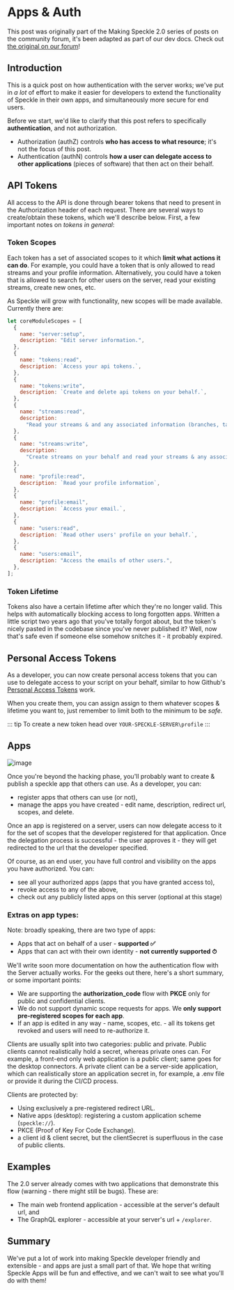 # Apps & Auth

This post was originally part of the Making Speckle 2.0 series of posts on the community forum, it's been adapted as part of our dev docs. Check out [the original on our forum](https://speckle.community/t/apps-authn-speckle-2-0/961)!

## Introduction

This is a quick post on how authentication with the server works; we've put in _a lot_ of effort to make it easier for developers to extend the functionality of Speckle in their own apps, and simultaneously more secure for end users.

Before we start, we'd like to clarify that this post refers to specifically **authentication**, and not authorization.

- Authorization (authZ) controls **who has access to what resource**; it's not the focus of this post.
- Authentication (authN) controls **how a user can delegate access to other applications** (pieces of software) that then act on their behalf.

## API Tokens

All access to the API is done through bearer tokens that need to present in the Authorization header of each request. There are several ways to create/obtain these tokens, which we'll describe below. First, a few important notes on _tokens in general_:

### Token Scopes

Each token has a set of associated scopes to it which **limit what actions it can do**. For example, you could have a token that is only allowed to read streams and your profile information. Alternatively, you could have a token that is allowed to search for other users on the server, read your existing streams, create new ones, etc.

As Speckle will grow with functionality, new scopes will be made available. Currently there are:

```js
let coreModuleScopes = [
  {
    name: "server:setup",
    description: "Edit server information.",
  },
  {
    name: "tokens:read",
    description: `Access your api tokens.`,
  },
  {
    name: "tokens:write",
    description: `Create and delete api tokens on your behalf.`,
  },
  {
    name: "streams:read",
    description:
      "Read your streams & and any associated information (branches, tags, comments, objects, etc.)",
  },
  {
    name: "streams:write",
    description:
      "Create streams on your behalf and read your streams & any associated information (any associated information (branches, tags, comments, objects, etc.)",
  },
  {
    name: "profile:read",
    description: `Read your profile information`,
  },
  {
    name: "profile:email",
    description: `Access your email.`,
  },
  {
    name: "users:read",
    description: `Read other users' profile on your behalf.`,
  },
  {
    name: "users:email",
    description: "Access the emails of other users.",
  },
];
```

### Token Lifetime

Tokens also have a certain lifetime after which they're no longer valid. This helps with automatically blocking access to long forgotten apps. Written a little script two years ago that you've totally forgot about, but the token's nicely pasted in the codebase since you've never published it? Well, now that's safe even if someone else somehow snitches it - it probably expired.

## Personal Access Tokens

As a developer, you can now create personal access tokens that you can use to delegate access to your script on your behalf, similar to how Github's [Personal Access Tokens](https://docs.github.com/en/github/authenticating-to-github/creating-a-personal-access-token) work.

When you create them, you can assign assign to them whatever scopes & lifetime you want to, just remember to limit both to the minimum to be _safe._

::: tip
To create a new token head over `YOUR-SPECKLE-SERVER\profile`
:::

## Apps

![image](https://user-images.githubusercontent.com/2679513/109046703-f45be080-76cc-11eb-83b3-27ed956ff319.png)

Once you're beyond the hacking phase, you'll probably want to create & publish a speckle app that others can use. As a developer, you can:

- register apps that others can use (or not),
- manage the apps you have created - edit name, description, redirect url, scopes, and delete.

Once an app is registered on a server, users can now delegate access to it for the set of scopes that the developer registered for that application. Once the delegation process is successful - the user approves it - they will get redirected to the url that the developer specified.

Of course, as an end user, you have full control and visibility on the apps you have authorized. You can:

- see all your authorized apps (apps that you have granted access to),
- revoke access to any of the above,
- check out any publicly listed apps on this server (optional at this stage)

### Extras on app types:

Note: broadly speaking, there are two type of apps:

- Apps that act on behalf of a user - **supported ✅**
- Apps that can act with their own identity - **not currently supported ⏱**

We'll write soon more documentation on how the authentication flow with the Server actually works. For the geeks out there, here's a short summary, or some important points:

- We are supporting the **authorization_code** flow with **PKCE** only for public and confidential clients.
- We do not support dynamic scope requests for apps. We **only support pre-registered scopes for each app**.
- If an app is edited in any way - name, scopes, etc. - all its tokens get revoked and users will need to re-authorize it.

Clients are usually split into two categories: public and private. Public clients cannot realistically hold a secret, whereas private ones can. For example, a front-end only web application is a public client; same goes for the desktop connectors. A private client can be a server-side application, which can realistically store an application secret in, for example, a .env file or provide it during the CI/CD process.

Clients are protected by:

- Using exclusively a pre-registered redirect URL.
- Native apps (desktop): registering a custom application scheme (`speckle://`).
- PKCE (Proof of Key For Code Exchange).
- a client id & client secret, but the clientSecret is superfluous in the case of public clients.

## Examples

The 2.0 server already comes with two applications that demonstrate this flow (warning - there might still be bugs). These are:

- The main web frontend application - accessible at the server's default url, and
- The GraphQL explorer - accessible at your server's url + `/explorer`.

## Summary

We've put a lot of work into making Speckle developer friendly and extensible - and apps are just a small part of that. We hope that writing Speckle Apps will be fun and effective, and we can't wait to see what you'll do with them!

